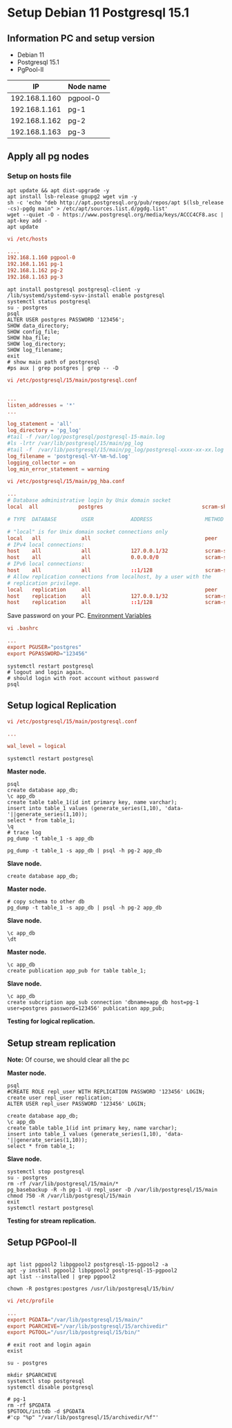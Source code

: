 # Setup Debian 11 Postgresql 15.1

## Information PC and setup version

- Debian 11  
- Postgresql 15.1  
- PgPool-II  

| IP            | Node name  |
|---------------|------------|
| 192.168.1.160 | pgpool-0   |
| 192.168.1.161 | pg-1       |
| 192.168.1.162 | pg-2       |
| 192.168.1.163 | pg-3       |

## Apply all pg nodes

### Setup on hosts file

```shell
apt update && apt dist-upgrade -y
apt install lsb-release gnupg2 wget vim -y
sh -c 'echo "deb http://apt.postgresql.org/pub/repos/apt $(lsb_release -cs)-pgdg main" > /etc/apt/sources.list.d/pgdg.list'
wget --quiet -O - https://www.postgresql.org/media/keys/ACCC4CF8.asc | apt-key add -
apt update

```

```conf
vi /etc/hosts

....
192.168.1.160 pgpool-0
192.168.1.161 pg-1
192.168.1.162 pg-2
192.168.1.163 pg-3
```

```shell
apt install postgresql postgresql-client -y
/lib/systemd/systemd-sysv-install enable postgresql
systemctl status postgresql
su - postgres
psql
ALTER USER postgres PASSWORD '123456';
SHOW data_directory;
SHOW config_file;
SHOW hba_file;
SHOW log_directory;
SHOW log_filename;
exit
# show main path of postgresql
#ps aux | grep postgres | grep -- -D
```

```conf
vi /etc/postgresql/15/main/postgresql.conf


...
listen_addresses = '*'
...

log_statement = 'all'
log_directory = 'pg_log'
#tail -f /var/log/postgresql/postgresql-15-main.log
#ls -lrtr /var/lib/postgresql/15/main/pg_log
#tail -f  /var/lib/postgresql/15/main/pg_log/postgresql-xxxx-xx-xx.log
log_filename = 'postgresql-%Y-%m-%d.log'
logging_collector = on
log_min_error_statement = warning
```

```conf
vi /etc/postgresql/15/main/pg_hba.conf

...
# Database administrative login by Unix domain socket
local  all             postgres                                scram-sha-256

# TYPE  DATABASE        USER            ADDRESS                 METHOD

# "local" is for Unix domain socket connections only
local   all             all                                     peer
# IPv4 local connections:
host    all             all             127.0.0.1/32            scram-sha-256
host    all             all             0.0.0.0/0               scram-sha-256
# IPv6 local connections:
host    all             all             ::1/128                 scram-sha-256
# Allow replication connections from localhost, by a user with the
# replication privilege.
local   replication     all                                     peer
host    replication     all             127.0.0.1/32            scram-sha-256
host    replication     all             ::1/128                 scram-sha-256
```

Save password on your PC. [Environment Variables](https://www.postgresql.org/docs/current/libpq-envars.html)  

```conf
vi .bashrc

...
export PGUSER="postgres"
export PGPASSWORD="123456"
```

```shell
systemctl restart postgresql
# logout and login again.
# should login with root account without password
psql
```

## Setup logical Replication

```conf
vi /etc/postgresql/15/main/postgresql.conf

...

wal_level = logical
```

```shell
systemctl restart postgresql
```

**Master node.**

```shell
psql
create database app_db;
\c app_db
create table table_1(id int primary key, name varchar);
insert into table_1 values (generate_series(1,10), 'data-'||generate_series(1,10));
select * from table_1;
\q
# trace log
pg_dump -t table_1 -s app_db

pg_dump -t table_1 -s app_db | psql -h pg-2 app_db
```

**Slave node.**

```shell
create database app_db;
```

**Master node.**

```shell
# copy schema to other db
pg_dump -t table_1 -s app_db | psql -h pg-2 app_db
```

**Slave node.**

```shell
\c app_db
\dt
```

**Master node.**

```shell
\c app_db
create publication app_pub for table table_1;
```

**Slave node.**

```shell
\c app_db
create subcription app_sub connection 'dbname=app_db host=pg-1 user=postgres password=123456' publication app_pub;
```

**Testing for logical replication.**

## Setup stream replication

**Note:** Of course, we should clear all the pc

**Master node.**

```shell
psql
#CREATE ROLE repl_user WITH REPLICATION PASSWORD '123456' LOGIN;
create user repl_user replication;
ALTER USER repl_user PASSWORD '123456' LOGIN;

create database app_db;
\c app_db
create table table_1(id int primary key, name varchar);
insert into table_1 values (generate_series(1,10), 'data-'||generate_series(1,10));
select * from table_1;
```

**Slave node.**

```shell
systemctl stop postgresql
su - postgres
rm -rf /var/lib/postgresql/15/main/*
pg_basebackup -R -h pg-1 -U repl_user -D /var/lib/postgresql/15/main
chmod 750 -R /var/lib/postgresql/15/main
exit
systemctl restart postgresql
```

**Testing for stream replication.**

## Setup PGPool-II

```shell

apt list pgpool2 libpgpool2 postgresql-15-pgpool2 -a
apt -y install pgpool2 libpgpool2 postgresql-15-pgpool2
apt list --installed | grep pgpool2

chown -R postgres:postgres /usr/lib/postgresql/15/bin/
```

```conf
vi /etc/profile

...
export PGDATA="/var/lib/postgresql/15/main/"
export PGARCHIVE="/var/lib/postgresql/15/archivedir"
export PGTOOL="/usr/lib/postgresql/15/bin/"
```

```shell
# exit root and login again
exist

su - postgres

mkdir $PGARCHIVE
systemctl stop postgresql
systemctl disable postgresql

```

```shell
# pg-1
rm -rf $PGDATA
$PGTOOL/initdb -d $PGDATA
#'cp "%p" "/var/lib/postgresql/15/archivedir/%f"'
```

